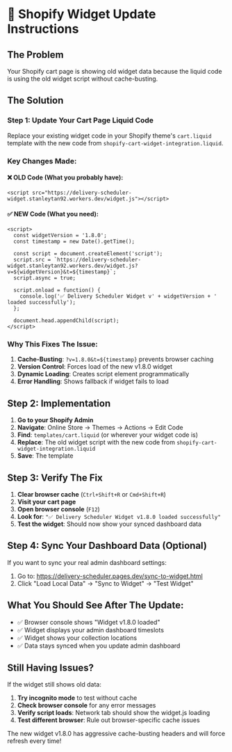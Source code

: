 # 🔄 **Shopify Widget Update Instructions**

## **The Problem**
Your Shopify cart page is showing old widget data because the liquid code is using the old widget script without cache-busting.

## **The Solution**

### **Step 1: Update Your Cart Page Liquid Code**

Replace your existing widget code in your Shopify theme's `cart.liquid` template with the new code from `shopify-cart-widget-integration.liquid`.

### **Key Changes Made:**

#### **❌ OLD Code (What you probably have):**
```liquid
<script src="https://delivery-scheduler-widget.stanleytan92.workers.dev/widget.js"></script>
```

#### **✅ NEW Code (What you need):**
```liquid
<script>
  const widgetVersion = '1.8.0';
  const timestamp = new Date().getTime();
  
  const script = document.createElement('script');
  script.src = `https://delivery-scheduler-widget.stanleytan92.workers.dev/widget.js?v=${widgetVersion}&t=${timestamp}`;
  script.async = true;
  
  script.onload = function() {
    console.log('✅ Delivery Scheduler Widget v' + widgetVersion + ' loaded successfully');
  };
  
  document.head.appendChild(script);
</script>
```

### **Why This Fixes The Issue:**

1. **Cache-Busting**: `?v=1.8.0&t=${timestamp}` prevents browser caching
2. **Version Control**: Forces load of the new v1.8.0 widget
3. **Dynamic Loading**: Creates script element programmatically
4. **Error Handling**: Shows fallback if widget fails to load

## **Step 2: Implementation**

1. **Go to your Shopify Admin**
2. **Navigate**: Online Store → Themes → Actions → Edit Code
3. **Find**: `templates/cart.liquid` (or wherever your widget code is)
4. **Replace**: The old widget script with the new code from `shopify-cart-widget-integration.liquid`
5. **Save**: The template

## **Step 3: Verify The Fix**

1. **Clear browser cache** (`Ctrl+Shift+R` or `Cmd+Shift+R`)
2. **Visit your cart page**
3. **Open browser console** (`F12`)
4. **Look for**: `"✅ Delivery Scheduler Widget v1.8.0 loaded successfully"`
5. **Test the widget**: Should now show your synced dashboard data

## **Step 4: Sync Your Dashboard Data (Optional)**

If you want to sync your real admin dashboard settings:

1. Go to: https://delivery-scheduler.pages.dev/sync-to-widget.html
2. Click "Load Local Data" → "Sync to Widget" → "Test Widget"

## **What You Should See After The Update:**

- ✅ Browser console shows "Widget v1.8.0 loaded"
- ✅ Widget displays your admin dashboard timeslots
- ✅ Widget shows your collection locations
- ✅ Data stays synced when you update admin dashboard

## **Still Having Issues?**

If the widget still shows old data:

1. **Try incognito mode** to test without cache
2. **Check browser console** for any error messages
3. **Verify script loads**: Network tab should show the widget.js loading
4. **Test different browser**: Rule out browser-specific cache issues

The new widget v1.8.0 has aggressive cache-busting headers and will force refresh every time! 
